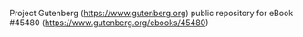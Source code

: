 Project Gutenberg (https://www.gutenberg.org) public repository for eBook #45480 (https://www.gutenberg.org/ebooks/45480)
